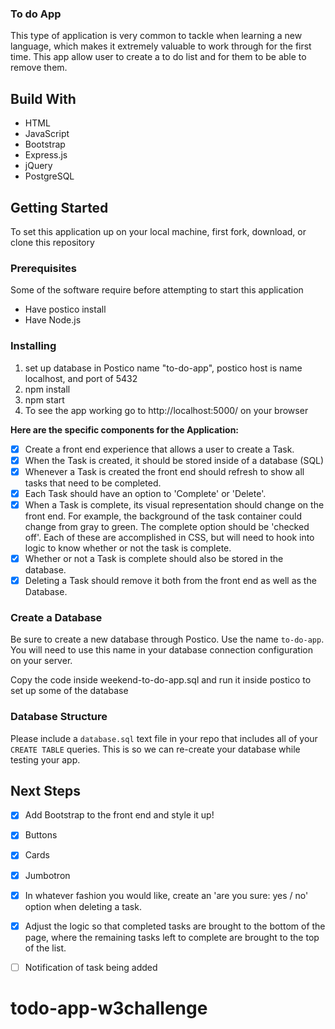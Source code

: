 

### To do App

This type of application is very common to tackle when learning a new language, which makes it extremely valuable to work through for the first time. This app allow user to create a to do list and for them to be able to remove them.

## Build With
* HTML
* JavaScript
* Bootstrap
* Express.js
* jQuery
* PostgreSQL

## Getting Started
To set this application up on your local machine, first fork, download, or clone this repository

### Prerequisites
Some of the software require before attempting to start this application
* Have postico install
* Have Node.js

### Installing

1. set up database in Postico name "to-do-app", postico host is name localhost, and port of 5432
2. npm install
3. npm start
4. To see the app working go to http://localhost:5000/ on your browser


**Here are the specific components for the Application:**

- [x] Create a front end experience that allows a user to create a Task.
- [x] When the Task is created, it should be stored inside of a database (SQL)
- [x] Whenever a Task is created the front end should refresh to show all tasks that need to be completed.
- [x] Each Task should have an option to 'Complete' or 'Delete'.
- [x] When a Task is complete, its visual representation should change on the front end. For example, the background of the task container could change from gray to green. The complete option should be  'checked off'. Each of these are accomplished in CSS, but will need to hook into logic to know whether or not the task is complete.
- [x] Whether or not a Task is complete should also be stored in the database.
- [x] Deleting a Task should remove it both from the front end as well as the Database.

### Create a Database

Be sure to create a new database through Postico. Use the name `to-do-app`. You will need to use this name in your database connection configuration on your server.

Copy the code inside weekend-to-do-app.sql and run it inside postico to set up some of the database
### Database Structure

Please include a `database.sql` text file in your repo that includes all of your `CREATE TABLE` queries. This is so we can re-create your database while testing your app.

## Next Steps

- [x]  Add Bootstrap to the front end and style it up!
- [x]  Buttons
- [x]  Cards
- [x]  Jumbotron

- [x]  In whatever fashion you would like, create an 'are you sure: yes / no' option when deleting a task.

- [x]  Adjust the logic so that completed tasks are brought to the bottom of the page, where the remaining tasks left to complete are brought to the top of the list.
- [ ]  Notification of task being added
# todo-app-w3challenge
